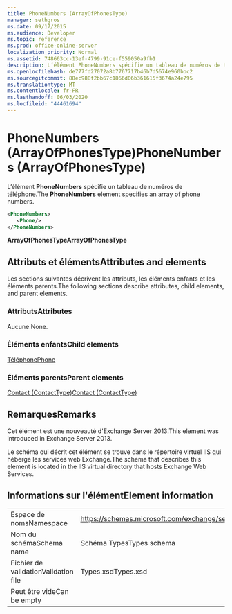 ```yaml
---
title: PhoneNumbers (ArrayOfPhonesType)
manager: sethgros
ms.date: 09/17/2015
ms.audience: Developer
ms.topic: reference
ms.prod: office-online-server
localization_priority: Normal
ms.assetid: 748663cc-13ef-4799-91ce-f559050a9fb1
description: L’élément PhoneNumbers spécifie un tableau de numéros de téléphone.
ms.openlocfilehash: de777fd27072a8b7767717b46b7d5674e960bbc2
ms.sourcegitcommit: 88ec988f2bb67c1866d06b361615f3674a24e795
ms.translationtype: MT
ms.contentlocale: fr-FR
ms.lasthandoff: 06/03/2020
ms.locfileid: "44461694"
---
```

# <a name="phonenumbers-arrayofphonestype"></a><span data-ttu-id="2df0a-103">PhoneNumbers (ArrayOfPhonesType)</span><span class="sxs-lookup"><span data-stu-id="2df0a-103">PhoneNumbers (ArrayOfPhonesType)</span></span>

<span data-ttu-id="2df0a-104">L’élément **PhoneNumbers** spécifie un tableau de numéros de téléphone.</span><span class="sxs-lookup"><span data-stu-id="2df0a-104">The **PhoneNumbers** element specifies an array of phone numbers.</span></span> 
  
```XML
<PhoneNumbers>
   <Phone/>
</PhoneNumbers>
```

 <span data-ttu-id="2df0a-105">**ArrayOfPhonesType**</span><span class="sxs-lookup"><span data-stu-id="2df0a-105">**ArrayOfPhonesType**</span></span>
## <a name="attributes-and-elements"></a><span data-ttu-id="2df0a-106">Attributs et éléments</span><span class="sxs-lookup"><span data-stu-id="2df0a-106">Attributes and elements</span></span>

<span data-ttu-id="2df0a-107">Les sections suivantes décrivent les attributs, les éléments enfants et les éléments parents.</span><span class="sxs-lookup"><span data-stu-id="2df0a-107">The following sections describe attributes, child elements, and parent elements.</span></span>
  
### <a name="attributes"></a><span data-ttu-id="2df0a-108">Attributs</span><span class="sxs-lookup"><span data-stu-id="2df0a-108">Attributes</span></span>

<span data-ttu-id="2df0a-109">Aucune.</span><span class="sxs-lookup"><span data-stu-id="2df0a-109">None.</span></span>
  
### <a name="child-elements"></a><span data-ttu-id="2df0a-110">Éléments enfants</span><span class="sxs-lookup"><span data-stu-id="2df0a-110">Child elements</span></span>

[<span data-ttu-id="2df0a-111">Téléphone</span><span class="sxs-lookup"><span data-stu-id="2df0a-111">Phone</span></span>](phone.md)
  
### <a name="parent-elements"></a><span data-ttu-id="2df0a-112">Éléments parents</span><span class="sxs-lookup"><span data-stu-id="2df0a-112">Parent elements</span></span>

[<span data-ttu-id="2df0a-113">Contact (ContactType)</span><span class="sxs-lookup"><span data-stu-id="2df0a-113">Contact (ContactType)</span></span>](contact-contacttype.md)
  
## <a name="remarks"></a><span data-ttu-id="2df0a-114">Remarques</span><span class="sxs-lookup"><span data-stu-id="2df0a-114">Remarks</span></span>

<span data-ttu-id="2df0a-115">Cet élément est une nouveauté d'Exchange Server 2013.</span><span class="sxs-lookup"><span data-stu-id="2df0a-115">This element was introduced in Exchange Server 2013.</span></span>
  
<span data-ttu-id="2df0a-116">Le schéma qui décrit cet élément se trouve dans le répertoire virtuel IIS qui héberge les services web Exchange.</span><span class="sxs-lookup"><span data-stu-id="2df0a-116">The schema that describes this element is located in the IIS virtual directory that hosts Exchange Web Services.</span></span>
  
## <a name="element-information"></a><span data-ttu-id="2df0a-117">Informations sur l'élément</span><span class="sxs-lookup"><span data-stu-id="2df0a-117">Element information</span></span>

|||
|:-----|:-----|
|<span data-ttu-id="2df0a-118">Espace de noms</span><span class="sxs-lookup"><span data-stu-id="2df0a-118">Namespace</span></span>  <br/> |https://schemas.microsoft.com/exchange/services/2006/types  <br/> |
|<span data-ttu-id="2df0a-119">Nom du schéma</span><span class="sxs-lookup"><span data-stu-id="2df0a-119">Schema name</span></span>  <br/> |<span data-ttu-id="2df0a-120">Schéma Types</span><span class="sxs-lookup"><span data-stu-id="2df0a-120">Types schema</span></span>  <br/> |
|<span data-ttu-id="2df0a-121">Fichier de validation</span><span class="sxs-lookup"><span data-stu-id="2df0a-121">Validation file</span></span>  <br/> |<span data-ttu-id="2df0a-122">Types.xsd</span><span class="sxs-lookup"><span data-stu-id="2df0a-122">Types.xsd</span></span>  <br/> |
|<span data-ttu-id="2df0a-123">Peut être vide</span><span class="sxs-lookup"><span data-stu-id="2df0a-123">Can be empty</span></span>  <br/> ||
   

